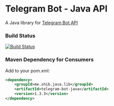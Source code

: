 # Telegram Bot - Java API
A Java library for [Telegram Bot API](https://core.telegram.org/bots/api)

### Build Status ###
[![Build Status](https://travis-ci.org/shibme/telegram-bot-java.svg)](https://travis-ci.org/shibme/telegram-bot-java)

### Maven Dependency for Consumers ###
Add to your pom.xml:

```xml
<dependency>
	<groupId>me.shib.java.lib</groupId>
	<artifactId>telegram-bot-java</artifactId>
	<version>1.3.3</version>
</dependency>
```
